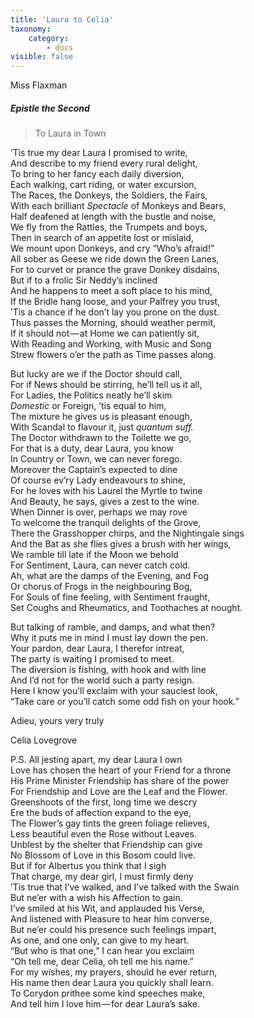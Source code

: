 ```yaml
---
title: 'Laura to Celia'
taxonomy:
    category:
        - docs
visible: false
---
```


<div class="author">Miss Flaxman</div>

##### Epistle the Second  

> To Laura in Town

’Tis true my dear Laura I promised to write,  
And describe to my friend every rural delight,  
To bring to her fancy each daily diversion,  
Each walking, cart riding, or water excursion,  
The Races, the Donkeys, the Soldiers, the Fairs,  
With each brilliant *Spectacle* of Monkeys and Bears,  
Half deafened at length with the bustle and noise,  
We fly from the Rattles, the Trumpets and boys,  
Then in search of an appetite lost or mislaid,  
We mount upon Donkeys, and cry “Who’s afraid!”  
All sober as Geese we ride down the Green Lanes,  
For to curvet or prance the grave Donkey disdains,  
But if to a frolic Sir Neddy’s inclined  
And he happens to meet a soft place to his mind,  
If the Bridle hang loose, and your Palfrey you trust,  
’Tis a chance if he don’t lay you prone on the dust.  
Thus passes the Morning, should weather permit,  
If it should not — at Home we can patiently sit,  
With Reading and Working, with Music and Song  
Strew flowers o’er the path as Time passes along.

But lucky are we if the Doctor should call,  
For if News should be stirring, he’ll tell us it all,  
For Ladies, the Politics neatly he’ll skim  
*Domestic* or Foreign, ’tis equal to him,  
The mixture he gives us is pleasant enough,  
With Scandal to flavour it, just *quantum suff.*  
The Doctor withdrawn to the Toilette we go,  
For that is a duty, dear Laura, you know  
In Country or Town, we can never forego.  
Moreover the Captain’s expected to dine  
Of course ev’ry Lady endeavours to shine,  
For he loves with his Laurel the Myrtle to twine  
And Beauty, he says, gives a zest to the wine.  
When Dinner is over, perhaps we may rove  
To welcome the tranquil delights of the Grove,  
There the Grasshopper chirps, and the Nightingale sings  
And the Bat as she flies gives a brush with her wings,  
We ramble till late if the Moon we behold  
For Sentiment, Laura, can never catch cold.  
Ah, what are the damps of the Evening, and Fog  
Or chorus of Frogs in the neighbouring Bog,  
For Souls of fine feeling, with Sentiment fraught,  
Set Coughs and Rheumatics, and Toothaches at nought.

But talking of ramble, and damps, and what then?  
Why it puts me in mind I must lay down the pen.  
Your pardon, dear Laura, I therefor intreat,  
The party is waiting I promised to meet.  
The diversion is fishing, with hook and with line  
And I’d not for the world such a party resign.  
Here I know you’ll exclaim with your sauciest look,  
“Take care or you’ll catch some odd fish on your hook.”

Adieu, yours very truly  

Celia Lovegrove

P.S. All jesting apart, my dear Laura I own  
Love has chosen the heart of your Friend for a throne  
His Prime Minister Friendship has share of the power  
For Friendship and Love are the Leaf and the Flower.  
Greenshoots of the first, long time we descry  
Ere the buds of affection expand to the eye,  
The Flower’s gay tints the green foliage relieves,  
Less beautiful even the Rose without Leaves.  
Unblest by the shelter that Friendship can give  
No Blossom of Love in this Bosom could live.  
But if for Albertus you think that I sigh  
That charge, my dear girl, I must firmly deny  
’Tis true that I’ve walked, and I’ve talked with the Swain  
But ne’er with a wish his Affection to gain.  
I’ve smiled at his Wit, and applauded his Verse,  
And listened with Pleasure to hear him converse,  
But ne’er could his presence such feelings impart,  
As one, and one only, can give to my heart.  
“But who is that one,” I can hear you exclaim  
“Oh tell me, dear Celia, oh tell me his name.”  
For my wishes, my prayers, should he ever return,  
His name then dear Laura you quickly shall learn.  
To Corydon prithee some kind speeches make,  
And tell him I love him — for dear Laura’s sake.